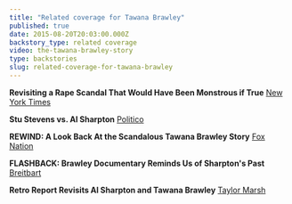 ```yaml
---
title: "Related coverage for Tawana Brawley"
published: true
date: 2015-08-20T20:03:00.000Z
backstory_type: related coverage
video: the-tawana-brawley-story
type: backstories
slug: related-coverage-for-tawana-brawley
---
```


**Revisiting a Rape Scandal That Would Have Been Monstrous if True**
[New York Times](http://www.nytimes.com/2013/06/03/booming/revisiting-the-tawana-brawley-rape-scandal.html?ref=booming&_r=0)

**Stu Stevens vs. Al Sharpton**
[Politico](http://www.politico.com/blogs/media/2013/06/stu-stevens-vs-al-sharpton-165242.html)

**REWIND: A Look Back At the Scandalous Tawana Brawley Story**
[Fox Nation](http://nation.foxnews.com/2013/06/03/rewind-look-back-scandalous-tawana-brawley-story)

**FLASHBACK: Brawley Documentary Reminds Us of Sharpton's Past**
[Breitbart](http://www.breitbart.com/big-government/2013/06/03/flashback-brawley-video-reminds-us-how-horrible-al-sharpton-is/)

**Retro Report Revisits Al Sharpton and Tawana Brawley**
[Taylor Marsh](http://www.taylormarsh.com/2013/06/retro-report-revisits-al-sharpton-and-tawana-brawley/)

